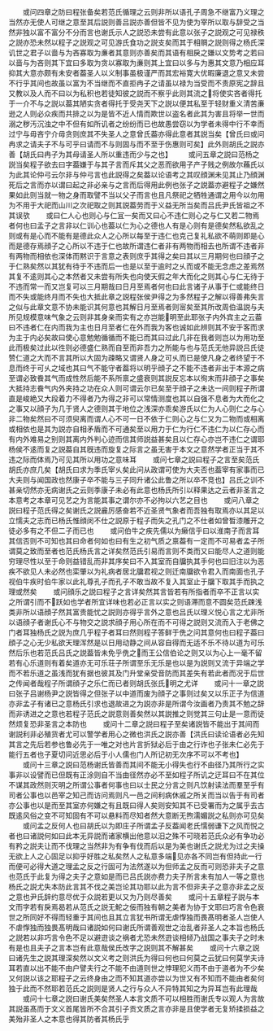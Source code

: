 <!-- { "loadSidebar": true } -->
　　或问四章之防曰程张备矣若范氏循理之云则非所以语孔子周急不继富乃义理之当然亦无使人可继之意至其后説则善吕説亦善但皆不见为使为宰所以取与辞受之当然非独以富不富分不分而言也谢氏示人之説恐未尝有此意以张子之説观之可见禄秩之説亦恐未然以程子之説观之可见游氏食功之説支矣而其于相赒之説则得之杨氏深讥世之君子以啬与为吝寡取为亷者其意则亦善矣而其语有相戾之嫌以文势考之若曰以啬与为吝则其下宜曰多取为贪以寡取为亷则其上宜曰以多与为惠其文意乃相应耳抑其大意亦颇有未安者葢圣人以义制事虽极谨严而其宏裕寛大优暇廉退之意又未尝不行乎其间也故虽以富为不当继而不直拒冉子之请虽以禄为当受而不责原宪之辞且又教以及人而不曰以为私积也若徒知彼之説而不察乎此则其流之将使实吝者得托于一介不与之説以葢其陋实贪者得托于受尧天下之説以便其私至于轻财重义清苦亷逊之人则必众疾而共排之以为是皆不近人情而欺世以盗名者此其为害且将举一世而溺之秽汚沉浊之中不但有如所讥者之纷纷而已也故愚尝窃以为学者未得中行不幸而过宁与毋吝宁介毋贪则庶其不失圣人之意曾氏葢亦得此意者其説当矣【曾氏曰或问冉求之请夫子不与可乎曰请而不与则固与而不至于伤惠则可矣】此外则胡氏之説亦善【胡氏曰冉子为其母请圣人所以重违而少与之也】
　　或问五章之説曰范杨之説当矣程子欲去曰字葢嫌于与其子言而斥其父之恶而欲用子产子贱之例故尔蘓氏以为此其论仲弓云尔非与仲弓言也此説得之矣葢以论语考之其叹顔渊未见其止乃顔渊死后之言而亦以谓曰起之非必亲与之言而后得用此例也张子之説葢亦避程子之嫌然果如此则当就一物之身而取譬不当以父子而言也且凡祭祀之牺牲通谓之用今以勿用为不用于大祀而山川之次祀取之则其説葢劳而于义益无所当矣而吕氏尹氏皆祖之不其误欤
　　或曰仁人心也则心与仁冝一矣而又曰心不违仁则心之与仁又若二物焉者何也曰孟子之言非以仁训心也葢以仁为心之德也人有是心则有是德矣然私欲乱之则或有是心而不能有是德此众人之心所以每至于违仁也克己复礼私欲不萌则即是心而是德存焉顔子之心所以不违于仁也故所谓违仁者非有两物而相去也所谓不违者非有两物而相依也深体而黙识于言意之表则庶乎其得之矣曰其以三月期何也曰顔子之于仁熟矣然以其犹有待于不违而后一也是以至于逾时之乆而或不能无念虑之差焉然其复不逺则其心之本然者又未尝有所失也向使天假之年大而化之则其心与仁无待于不违而常一而又岂复可以三月期哉曰日月至焉者何也曰此言诸子从事于仁或能终日而不失或能终月而不失也大抵此章之説程张侯尹得之为多然程子之解以得善弗失言之似与此章文意不协未能识其何意也其解日月至焉者则宻矣至其所改周伯温説与夫所见规模意味气象之云则非其身亲而实有之亦岂能明至此耶张子内外宾主之云葢曰不违者仁在内而我为主也日月至者仁在外而我为客也诚如此辨则其不安于客而求为主于内必矣故曰使心意勉勉循循而不能已而其曰过此几非在我者则岂以为用功至此而极矣过此以徃则必德盛仁熟而自至而非吾力之所能与也与范氏无他异説吕氏徒赞仁道之大而不言其所以大固为疎略又谓贤人身之可乆而已是使凡身之者终望于不息而终于可乆之域也其曰气不能守者葢将以明乎顔子之不能不违者非出于本源之病至谓必致飬其气而成性然后能不系所禀之盛衰则其説反忘本以徇末而非顔子之事矣大抵持志飬气内外夹持之功在众人则可谓云尔已矣至于顔子之未达一间则程子所谓直是峻絶又大段着力不得者乃为得之非可以常情测度也其以自强不息者为大而化之之事又以顔子为几于贤人之德则其于地位之浅深亦乖矣游氏以仁为人心则仁之与心非二物矣然曰不可须臾离而谓人心不可一日不依于仁则心之与仁又为二物而或相离或相依也是其为説亦自相矛盾而不可通矣至以用力于仁为行仁不违仁为以仁存心而有内外难易之别则其离内外判心迹而信其师説益甚矣且以仁存心亦岂不违仁之谓耶杨侯不逺而复之説葢自其旣违而旋复之际言之虽无害于本文之意然学者正当于其不违之际而体焉乃可见其所以用功之意味耳
　　或问七章之説曰程子之言至矣范氏胡氏亦庶几矣【胡氏曰求为季氏宰乆矣此问从政谓可使为大夫否也葢宰有家事而已大夫则与闻国政也然康子卒不能与三子同升诸公此鲁之所以卒不竞也】吕氏之训不甚亲切然亦无病谢氏之云则季康子未必有此意也杨氏所引以释果达之云者非圣言之本意考之本章可见艺之为言能其事之谓尔亦不必拘以六艺之目也
　　或问八章之説曰程子范氏得之矣谢氏之説麄厉感奋若不近圣贤气象者而吾独有取焉亦以其足以立懦夫之志而已杨氏惟顔闵不仕之説原于程子而失之孔门之不仕者如曾晳漆雕开之徒必多有之不但二子而已也
　　或问伯牛之疾先儒以为癞信乎曰以淮南子而言耳其信否则不可知也其曰命者何如也曰有生之初气质之禀葢有一定而不可易者孟子所谓莫之致而至者也范氏杨氏言之详矣然范氏引易而言则不类而又曰能尽人之道则能穷理尽性以至于命则益错乱而非其序矣曰不入其室而自牖执其手何也曰旧注以为恶疾不欲见人未必然也栾肇以为礼病者居北牖君视之则迁南牖欲令君入而南面也孔子视伯牛疾时伯牛家以此礼尊孔子而孔子不敢当故不复入其室止于牖下取其手而执之理或然矣
　　或问顔乐之説曰程子之言详矣然其言皆若有所指者而卒不正言以实之所谓引而不跃如也学者所宜详味也若必正言以实之则语滞而意不圆矣范氏踈浅类非所以语顔子然其富贵能忧之説则亦得乎言外之意也吕氏以理义悦心言之尤非所以语顔子者谢氏心不与物交之説求顔子用心所在而不可得之説则又流而入于老佛之门者耳独杨氏之説为庶几乎程子者耳曰然则程子答鲜于侁之问其意何也曰程子葢曰顔子之心无少私欲天理浑然是以日用动静之间从容自得而无适不乐不待以道为可乐然后乐也若范氏吕氏之説葢皆未免乎侁之而王公信伯论之则又以为心上一毫不留若有心乐道则有着矣道亦无可乐荘子所谓至乐无乐是也以是为説则又流于异端之学而不若乐道之虽浅而犹有据也彼其及门升堂亲受音防而其差失有若此者而况于后世之传闻者哉程子所谓顔子之乐仁而已者则胡氏张氏明之尤详
　　或问十一章之説曰张子吕谢杨尹之説皆得之但张子以中道而废为顔子之事则过矣又以乐正子为信道亦非孟子有诸已之意杨氏引求也退故进之为説亦非是所谓今汝画者乃责其不勉之辞而非诱进之之意也若程子范氏之説意则善矣然以其説推之则觉其三句止是一意而徒然烦复恐非圣言之本防也
　　或问十二章之説曰程子至矣诸説皆不能出于其间而谢説利非必殖货者尤可以警学者用心之微也洪氏之説亦善【洪氏曰读论语者必先知其言之先后若参也鲁必先于一唯之对也片言折狱必后于由之行诈也子张未仁必先于能行五者也子夏切问近思必后于小人儒也门人所记初无次序不可以不考也】
　　或问十三章之説曰范杨谢氏皆善而其间不能无小得失也行不由径乃其所行之实事非以设譬而已但既有正涂则自不当由径然亦必不至如程子所讥之迂耳曰不在其位不谋其政然则灭明之所谓公事者何事也曰以士民之分言之则凡饮射读法而羣至乎有司者公事也以邑宰之知己而访问焉则凡一邑之间利病休戚之所关而当以告于有司者亦公事也以是而至其室亦何嫌之有且既曰得人矣则安知其不已受署而为之属乎去古既逺风俗之变不可知固有不可以悬料而尽知者然大意断无煦濡媚説之私则亦可见矣
　　或问孟之反何人也曰胡氏以为即庄子所谓孟子反葢闻老氏懦弱谦下之风而悦之者也曰诸説何如曰此本无异説而诸家横出他意以汨之殊不可晓若范氏众必有争功必有矜之説夫让而不伐理之当然非为有争有伐而后以是为美也谢氏之説尤为过之夫操无欲上人之心固足以抑乎好胜之私矣然人之私意多端见亦各不同岂有但持此一行而便可必得大道之理孟之反之行固可为法然遂以为但师孟之反而可则恐非夫子之意也范氏于此复为得之夫子之意如是而已吕氏説亦费力夫子所言未有加人一等之意也杨氏之説尤失本防此言其不伐之美岂论其功耶以此为言不但非夫子之意亦非孟之反之意也尹氏辞约意尽优于众説若更以又为乃则尽善矣
　　或问十五章程子説与本文而字若有戾焉曷若从范氏之説无鮀之佞而独有朝之美者为协于文耶曰巧言令色衰世之所同好不得而轻重于其间也且其立言犹书所谓无虐惸独而畏髙明者圣人岂使人不虐惸独而独畏髙明哉曰诸説如何曰谢氏所谓善观世之治乱者非圣人之本旨也杨氏之説若以非巧言令色不足以避逰谈之祸者尤恐未然逰谈相倾乃战国之事夫子之时未有是也且夫子之言本岂有此意哉侯氏改字之説则其不解甚矣
　　或问十六章之説曰诸先生之説其理深矣然以文义考之则洪氏为得曰何也曰何莫之云犹曰何莫学夫诗耳若直以出不能不由户譬夫行之不能不由道则世之悖理犯义而不由于道者为不少矣又何説以该之耶程子之云终身由之而不知其道亦尝以为世又有不知而不能由者矣何独于此而不然耶若范氏之説则是贤人之行与众人不异特其知之为异耳岂有此理哉
　　或问十七章之説曰谢氏美矣然圣人本言文质不可以相胜而谢氏专以观人为言故其説虽髙而于文义首尾皆所不合其引子贡文质之言亦非是且使学者无复矫揉损益之美殆非圣人之本意也得其防者其杨氏乎
